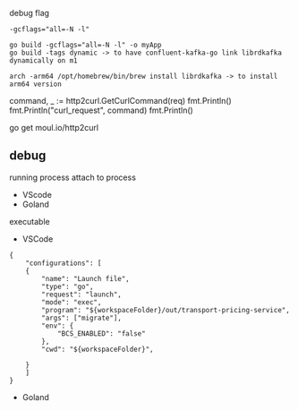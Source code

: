 debug flag

```
-gcflags="all=-N -l"

go build -gcflags="all=-N -l" -o myApp
go build -tags dynamic -> to have confluent-kafka-go link librdkafka dynamically on m1

arch -arm64 /opt/homebrew/bin/brew install librdkafka -> to install arm64 version
```

command, _ := http2curl.GetCurlCommand(req)
fmt.Println()
fmt.Println("curl_request", command)
fmt.Println()

go get moul.io/http2curl



debug
--------

running process attach to process
* VScode
* Goland


executable 
* VSCode

```
{
    "configurations": [
    {
        "name": "Launch file",
        "type": "go",
        "request": "launch",
        "mode": "exec",
        "program": "${workspaceFolder}/out/transport-pricing-service",
        "args": ["migrate"],
        "env": {
            "BCS_ENABLED": "false"
        },
        "cwd": "${workspaceFolder}",
        
    }
    ]
}
```
* Goland
